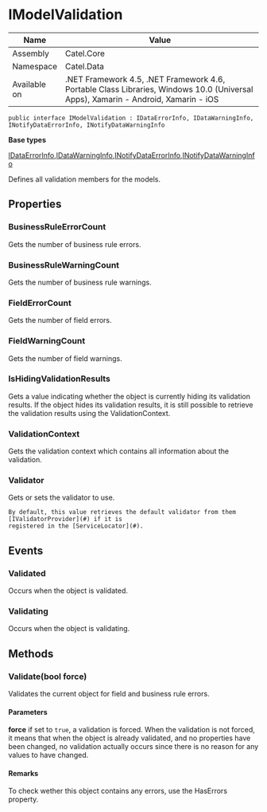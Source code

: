 

# IModelValidation

Name|Value
---|---
Assembly|Catel.Core
Namespace|Catel.Data
Available on|.NET Framework 4.5, .NET Framework 4.6, Portable Class Libraries, Windows 10.0 (Universal Apps), Xamarin - Android, Xamarin - iOS

```
public interface IModelValidation : IDataErrorInfo, IDataWarningInfo, INotifyDataErrorInfo, INotifyDataWarningInfo
```

**Base types**

[IDataErrorInfo](),[IDataWarningInfo](/Catel.Core\System\ComponentModel\IDataWarningInfo.md),[INotifyDataErrorInfo](),[INotifyDataWarningInfo](/Catel.Core\System\ComponentModel\INotifyDataWarningInfo.md)


Defines all validation members for the models.



## Properties

### BusinessRuleErrorCount

Gets the number of business rule errors.



### BusinessRuleWarningCount

Gets the number of business rule warnings.



### FieldErrorCount

Gets the number of field errors.



### FieldWarningCount

Gets the number of field warnings.



### IsHidingValidationResults

Gets a value indicating whether the object is currently hiding its validation results. If the object
    hides its validation results, it is still possible to retrieve the validation results using the
    ValidationContext.



### ValidationContext

Gets the validation context which contains all information about the validation.



### Validator

Gets or sets the validator to use.
    


    By default, this value retrieves the default validator from them [IValidatorProvider](#) if it is
    registered in the [ServiceLocator](#).



## Events

### Validated

Occurs when the object is validated.



### Validating

Occurs when the object is validating.



## Methods

### Validate(bool force)

Validates the current object for field and business rule errors.

#### Parameters

**force**
if set to ```true```, a validation is forced. When the validation is not forced, it means 
    that when the object is already validated, and no properties have been changed, no validation actually occurs 
    since there is no reason for any values to have changed.

#### Remarks

To check wether this object contains any errors, use the HasErrors property.



